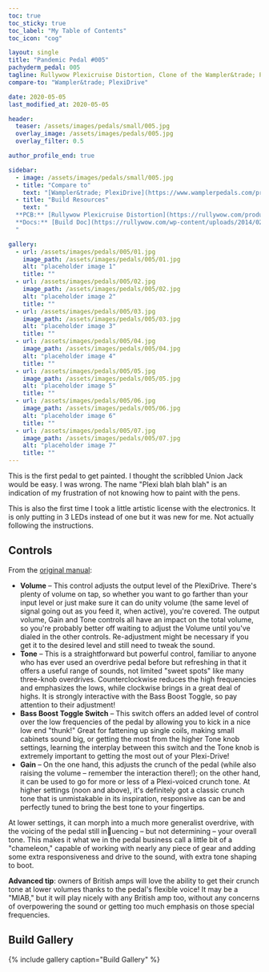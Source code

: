 ```yaml
---
toc: true
toc_sticky: true
toc_label: "My Table of Contents"
toc_icon: "cog"

layout: single
title: "Pandemic Pedal #005"
pachyderm_pedal: 005
tagline: Rullywow Plexicruise Distortion, Clone of the Wampler&trade; PlexiDrive<br>"Plexi, plexi, bend don't shatter. Once you're broken, shape won't matter." - Jack Johnson
compare-to: "Wampler&trade; PlexiDrive"

date: 2020-05-05
last_modified_at: 2020-05-05

header:
  teaser: /assets/images/pedals/small/005.jpg
  overlay_image: /assets/images/pedals/005.jpg
  overlay_filter: 0.5

author_profile_end: true

sidebar:
  - image: /assets/images/pedals/small/005.jpg
  - title: "Compare to"
    text: "[Wampler&trade; PlexiDrive](https://www.wamplerpedals.com/products/distortion-overdrive/plexi-drive-mini/)"
  - title: "Build Resources"
    text: "
  **PCB:** [Rullywow Plexicruise Distortion](https://rullywow.com/product/plexicruise-distortion-plexidrive-clone-pcb/)<br>
  **Docs:** [Build Doc](https://rullywow.com/wp-content/uploads/2014/02/Plexicruise-v1.1-build-doc-FINAL.pdf)
  "

gallery:
  - url: /assets/images/pedals/005/01.jpg
    image_path: /assets/images/pedals/005/01.jpg
    alt: "placeholder image 1"
    title: ""
  - url: /assets/images/pedals/005/02.jpg
    image_path: /assets/images/pedals/005/02.jpg
    alt: "placeholder image 2"
    title: ""
  - url: /assets/images/pedals/005/03.jpg
    image_path: /assets/images/pedals/005/03.jpg
    alt: "placeholder image 3"
    title: ""
  - url: /assets/images/pedals/005/04.jpg
    image_path: /assets/images/pedals/005/04.jpg
    alt: "placeholder image 4"
    title: ""
  - url: /assets/images/pedals/005/05.jpg
    image_path: /assets/images/pedals/005/05.jpg
    alt: "placeholder image 5"
    title: ""
  - url: /assets/images/pedals/005/06.jpg
    image_path: /assets/images/pedals/005/06.jpg
    alt: "placeholder image 6"
    title: ""
  - url: /assets/images/pedals/005/07.jpg
    image_path: /assets/images/pedals/005/07.jpg
    alt: "placeholder image 7"
    title: ""
---
```


This is the first pedal to get painted. I thought the scribbled Union Jack would be easy. I was wrong. The name \"Plexi blah blah blah\" is an indication of my frustration of not knowing how to paint with the pens.

This is also the first time I took a little artistic license with the electronics. It is only putting in 3 LEDs instead of one but it was new for me. Not actually following the instructions.

## Controls

From the [original manual](https://www.wamplerpedals.com/wp-content/uploads/2019/11/Plexidrive.pdf):

* **Volume** – This control adjusts the output level of the PlexiDrive. There's plenty of volume on tap, so whether you want to go farther than your input level or just make sure it can do unity volume (the same level of signal going out as you feed it, when active), you're covered. The output volume, Gain and Tone controls all have an impact on the total volume, so you're probably better off waiting to adjust the Volume until you've dialed in the other controls. Re-adjustment might be necessary if you get it to the desired level and still need to tweak the sound.
* **Tone** – This is a straightforward but powerful control, familiar to anyone who has ever used an overdrive pedal before but refreshing in that it offers a useful range of sounds, not limited "sweet spots" like many three-knob overdrives. Counterclockwise reduces the high frequencies and emphasizes the lows, while clockwise brings in a great deal of highs. It is strongly interactive with the Bass Boost Toggle, so pay attention to their adjustment!
* **Bass Boost Toggle Switch** – This switch offers an added level of control over the low frequencies of the pedal by allowing you to kick in a nice low end "thunk!" Great for fattening up single coils, making small cabinets sound big, or getting the most from the higher Tone knob settings, learning the interplay between this switch and the Tone knob is extremely important to getting the most out of your Plexi-Drive!
* **Gain** – On the one hand, this adjusts the crunch of the pedal (while also raising the volume – remember the interaction there!); on the other hand, it can be used to go for more or less of a Plexi-voiced crunch tone. At higher settings (noon and above), it's definitely got a classic crunch tone that is unmistakable in its inspiration, responsive as can be and perfectly tuned to bring the best tone to your fingertips. 

At lower settings, it can morph into a much more generalist overdrive, with the voicing of the pedal still inuencing – but not determining – your overall tone. This makes it what we in the pedal business call a little bit of a "chameleon," capable of working with nearly any piece of gear and adding some extra responsiveness and drive to the sound, with extra tone shaping to boot.

**Advanced tip**: owners of British amps will love the ability to get their crunch tone at lower volumes thanks to the pedal's flexible voice! It may be a "MIAB," but it will play nicely with any British amp too, without any concerns of overpowering the sound or getting too much emphasis on those special frequencies.

## Build Gallery

{% include gallery caption="Build Gallery" %}